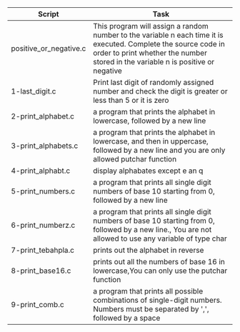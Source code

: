 Script|Task|
-----------|-----------|
positive_or_negative.c|This program will assign a random number to the variable n each time it is executed. Complete the source code in order to print whether the number stored in the variable n is positive or negative|
1-last_digit.c|Print last digit of randomly assigned number and check the digit is greater or less than 5 or it is zero|
2-print_alphabet.c| a program that prints the alphabet in lowercase, followed by a new line|
3-print_alphabets.c|a program that prints the alphabet in lowercase, and then in uppercase, followed by a new line and you are only allowed putchar function|
4-print_alphabt.c|display alphabates except e an q|
5-print_numbers.c|a program that prints all single digit numbers of base 10 starting from 0, followed by a new line|
6-print_numberz.c|a program that prints all single digit numbers of base 10 starting from 0, followed by a new line., You are not allowed to use any variable of type char|
7-print_tebahpla.c|prints out the alphabet in reverse|
8-print_base16.c|prints out all the numbers of base 16 in lowercase,You can only use the putchar function|
9-print_comb.c|a program that prints all possible combinations of single-digit numbers. Numbers must be separated by ',', followed by a space|




